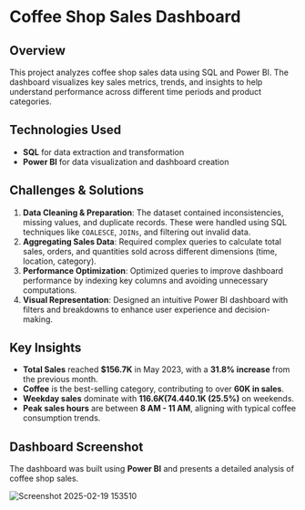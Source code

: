 # Coffee Shop Sales Dashboard

## Overview
This project analyzes coffee shop sales data using SQL and Power BI. The dashboard visualizes key sales metrics, trends, and insights to help understand performance across different time periods and product categories.

## Technologies Used
- **SQL** for data extraction and transformation
- **Power BI** for data visualization and dashboard creation

## Challenges & Solutions
1. **Data Cleaning & Preparation**: The dataset contained inconsistencies, missing values, and duplicate records. These were handled using SQL techniques like `COALESCE`, `JOINs`, and filtering out invalid data.
2. **Aggregating Sales Data**: Required complex queries to calculate total sales, orders, and quantities sold across different dimensions (time, location, category).
3. **Performance Optimization**: Optimized queries to improve dashboard performance by indexing key columns and avoiding unnecessary computations.
4. **Visual Representation**: Designed an intuitive Power BI dashboard with filters and breakdowns to enhance user experience and decision-making.

## Key Insights
- **Total Sales** reached **$156.7K** in May 2023, with a **31.8% increase** from the previous month.
- **Coffee** is the best-selling category, contributing to over **60K in sales**.
- **Weekday sales** dominate with **$116.6K (74.4%)**, compared to **$40.1K (25.5%)** on weekends.
- **Peak sales hours** are between **8 AM - 11 AM**, aligning with typical coffee consumption trends.

## Dashboard Screenshot
The dashboard was built using **Power BI** and presents a detailed analysis of coffee shop sales.

![Screenshot 2025-02-19 153510](https://github.com/user-attachments/assets/6f7101b9-1c0b-481d-9c85-75962b3d1f96)
